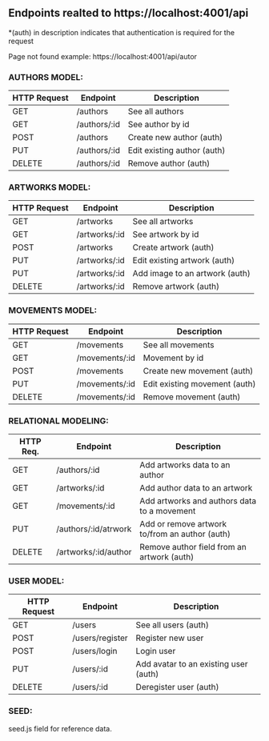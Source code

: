 ## Endpoints realted to https://localhost:4001/api
*(auth) in description indicates that authentication is required for the request 

Page not found example: https://localhost:4001/api/autor

### AUTHORS MODEL: 

| HTTP Request | Endpoint      | Description                 |
|--------------|---------------|-----------------------------|
| GET          | /authors      | See all authors             |
| GET          | /authors/:id  | See author by id            |
| POST         | /authors      | Create new author (auth)    |
| PUT          | /authors/:id  | Edit existing author (auth) |
| DELETE       | /authors/:id  | Remove author (auth)        |

### ARTWORKS MODEL: 

| HTTP Request | Endpoint      | Description                    |
|--------------|---------------|--------------------------------|
| GET          | /artworks     | See all artworks               |
| GET          | /artworks/:id | See artwork by id              |
| POST         | /artworks     | Create artwork (auth)          |
| PUT          | /artworks/:id | Edit existing artwork (auth)   |
| PUT          | /artworks/:id | Add image to an artwork (auth) |
| DELETE       | /artworks/:id | Remove artwork (auth)          |

### MOVEMENTS MODEL: 

| HTTP Request | Endpoint        | Description                   |
|--------------|-----------------|-------------------------------|
| GET          | /movements      | See all movements             |
| GET          | /movements/:id  | Movement by id                |
| POST         | /movements      | Create new movement (auth)    |
| PUT          | /movements/:id  | Edit existing movement (auth) |
| DELETE       | /movements/:id  | Remove movement (auth)        |
 
### RELATIONAL MODELING:

| HTTP Req. | Endpoint             | Description                                    |
|-----------|----------------------|------------------------------------------------|
| GET       | /authors/:id         | Add artworks data to an author                 |
| GET       | /artworks/:id        | Add author data to an artwork                  |
| GET       | /movements/:id       | Add artworks and authors data to a movement    |
| PUT       | /authors/:id/atrwork | Add or remove artwork to/from an author (auth) |
| DELETE    | /artworks/:id/author | Remove author field from an artwork (auth)     |

### USER MODEL:

| HTTP Request | Endpoint        | Description                           |
|--------------|-----------------|---------------------------------------|
| GET          | /users          | See all users (auth)                  |
| POST         | /users/register | Register new user                     |
| POST         | /users/login    | Login user                            |
| PUT          | /users/:id      | Add avatar to an existing user (auth) |
| DELETE       | /users/:id      | Deregister user (auth)                |


### SEED:
seed.js field for reference data.  

